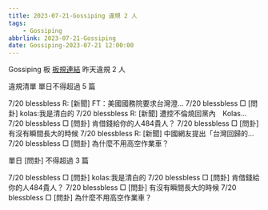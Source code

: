 ```yaml
---
title: 2023-07-21-Gossiping 違規 2 人
tags:
    - Gossiping
abbrlink: 2023-07-21-Gossiping
date: Gossiping-2023-07-21 12:00:00
---
```

Gossiping 板 [板規連結](https://www.ptt.cc/bbs/Gossiping/M.1637425085.A.07D.html)
昨天違規 2 人
<!-- more -->

違規清單
單日不得超過 5 篇

7/20 blessbless R: [新聞] FT：美國國務院要求台灣澄…
7/20 blessbless □ [問卦] kolas:我是清白的
7/20 blessbless R: [新聞] 遭控不倫燒回黨內　Kolas…
7/20 blessbless □ [問卦] 肯借錢給你的人484貴人？
7/20 blessbless □ [問卦] 有沒有瞬間長大的時候
7/20 blessbless R: [新聞] 中國網友提出「台灣回歸的…
7/20 blessbless □ [問卦] 為什麼不用高空作業車？

單日 [問卦] 不得超過 3 篇

7/20 blessbless □ [問卦] kolas:我是清白的
7/20 blessbless □ [問卦] 肯借錢給你的人484貴人？
7/20 blessbless □ [問卦] 有沒有瞬間長大的時候
7/20 blessbless □ [問卦] 為什麼不用高空作業車？